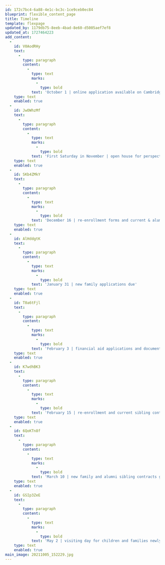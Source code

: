 ```yaml
---
id: 172c7bc4-6a88-4e1c-bc3c-1ce9ceb0ec84
blueprint: flexible_content_page
title: Timeline
template: flexpage
updated_by: 1179db75-8eeb-4bad-8e60-d5005aef7ef8
updated_at: 1727464223
add_content:
  -
    id: V0AodRHy
    text:
      -
        type: paragraph
        content:
          -
            type: text
            marks:
              -
                type: bold
            text: 'October 1 | online application available on Cambridge-Ellis website'
    type: text
    enabled: true
  -
    id: JwOWhzMf
    text:
      -
        type: paragraph
        content:
          -
            type: text
            marks:
              -
                type: bold
            text: 'First Saturday in November | open house for perspective families'
    type: text
    enabled: true
  -
    id: SKb4ZMkY
    text:
      -
        type: paragraph
        content:
          -
            type: text
            marks:
              -
                type: bold
            text: 'December 16 | re-enrollment forms and current & alumni siblings applications due'
    type: text
    enabled: true
  -
    id: AlHddgtK
    text:
      -
        type: paragraph
        content:
          -
            type: text
            marks:
              -
                type: bold
            text: 'January 31 | new family applications due'
    type: text
    enabled: true
  -
    id: T0a6tFjl
    text:
      -
        type: paragraph
        content:
          -
            type: text
            marks:
              -
                type: bold
            text: 'February 3 | financial aid applications and documents due'
    type: text
    enabled: true
  -
    id: K7wdhBK3
    text:
      -
        type: paragraph
        content:
          -
            type: text
            marks:
              -
                type: bold
            text: 'February 15 | re-enrollment and current sibling contracts go out'
    type: text
    enabled: true
  -
    id: 6QoKTn8f
    text:
      -
        type: paragraph
        content:
          -
            type: text
            marks:
              -
                type: bold
            text: 'March 10 | new family and alumni sibling contracts go out'
    type: text
    enabled: true
  -
    id: GSIp3ZeE
    text:
      -
        type: paragraph
        content:
          -
            type: text
            marks:
              -
                type: bold
            text: 'May 2 | visiting day for children and families newly admitted to Cambridge-Ellis'
    type: text
    enabled: true
main_image: 20211005_152229.jpg
---
```

